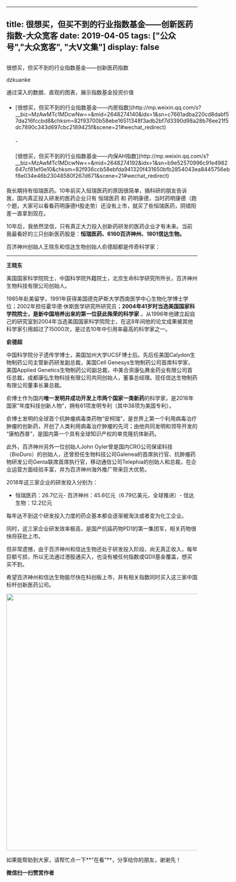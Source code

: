 
---
title:   很想买，但买不到的行业指数基金——创新医药指数-大众宽客
date: 2019-04-05
tags: ["公众号","大众宽客", "大V文集"]
display: false
---


## 



很想买，但买不到的行业指数基金——创新医药指数




dzkuanke




通过深入的数据、直观的图表，展示指数基金投资价值



- <section data-width="100%" style="margin-top: 20px;margin-bottom: 20px;width: 567.622px;">[很想买，但买不到的行业指数基金——内房指数](http://mp.weixin.qq.com/s?__biz=MzAwMTc1MDcwNw==&amp;mid=2648274140&amp;idx=1&amp;sn=c7661adba220cd8dabf57da216fccbd8&amp;chksm=82f93700b58ebe16511348f3adb2bf7d3390d98a28b76ee21f5dc7890c343d697cbc2189425f&amp;scene=21#wechat_redirect)</section>- <section data-width="100%" style="margin-top: 20px;margin-bottom: 20px;width: 567.622px;">[很想买，但买不到的行业指数基金——内保AH指数](http://mp.weixin.qq.com/s?__biz=MzAwMTc1MDcwNw==&amp;mid=2648274192&amp;idx=1&amp;sn=b9e52570996c91e4982647cf81ef0e10&amp;chksm=82f936ccb58ebfda941320f431650bfb2854043ea8445756ebf8e034e46b23048580f267d671&amp;scene=21#wechat_redirect)</section>


我长期持有恒瑞医药。10年前买入恒瑞医药的原因很简单，搞科研的朋友告诉我，国内真正投入研发的医药企业只有 恒瑞医药 和 药明康德，当时药明康德（跑个题，大家可以看看药明康德H股走势）还没有上市，就买了些恒瑞医药，阴错阳差一直拿到现在。



10年后，我依然坚信，只有真正大力投入创新药研发的医药企业才有未来。当前我最看好的三只创新医药股是：**恒瑞医药、6160百济神州、1801信达生物。**



百济神州创始人王晓东和信达生物创始人俞德超都是传奇科学家：



****

**王晓东**

美国国家科学院院士，中国科学院外籍院士，北京生命科学研究所所长，百济神州生物科技有限公司创始人。



1985年赴美留学，1991年获得美国德克萨斯大学西南医学中心生物化学博士学位；2002年担任霍华德·休斯医学研究所研究员；**2004年41岁时当选美国国家科学院院士，是新中国培养出来的第一位获此殊荣的科学家** 。从1996年他建立起自己的研究室到2004年当选美国国家科学院院士，在这8年间他的论文成果被其他科学家引用超过了15000次，是过去10年中引用率最高的科学家之一。



**俞德超**

中国科学院分子遗传学博士，美国加州大学UCSF博士后。先后任美国Calydon生物制药公司主管新药研发副总裁，美国Cell Genesys生物制药公司首席科学家，美国Applied Genetics生物制药公司副总裁，中美合资康弘赛金药业有限公司首任总裁，成都康弘生物科技有限公司共同创始人，董事总经理。现任信达生物制药有限公司董事长兼总裁。



俞博士作为国内**唯一发明并成功开发上市两个国家一类新药**的科学家，是2016年国家“年度科技创新人物”，拥有61项发明专利（其中38项为美国专利）。



俞博士发明的全球首个抗肿瘤病毒类药物“安柯瑞”，是世界上第一个利用病毒治疗肿瘤的创新药，开创了人类利用病毒治疗肿瘤的先河；由他共同发明和领导开发的 “康柏西普”，是国内第一个具有全球知识产权的单克隆抗体新药。



此外，百济神州另外一位创始人John Oyler曾是国内CRO公司保诺科技（BioDuro）的创始人，还曾担任生物科技公司Galenea的首席执行官、抗肿瘤药物研发公司Genta联席首席执行官，移动通信公司Telephia的创始人和总裁，在企业运营方面经验丰富，并为百济神州海外推广带来巨大优势。



2018年这三家企业的研发投入分别为：
- 恒瑞医药：26.7亿元- 百济神州：45.6亿元（6.79亿美元，全球推进）- 信达生物：12.2亿元


每年达不到这个研发投入力度的药企基本都会逐渐被淘汰或者变为化工企业。



同时，这三家企业研发效率极高，是国产抗癌药物PD1的第一集团军，相关药物很快将获批上市。



但非常遗憾，由于百济神州和信达生物还处于研发投入阶段，尚无真正收入，每年巨额亏损，所以无法通过港股通买入，也没有被任何指数或QDII基金覆盖，想买买不到。



希望百济神州和信达生物能尽快在科创板上市，并有相关指数同时买入这三家中国标杆创新医药公司。





<img data-type="jpeg" class="" data-ratio="1.2826666666666666" data-w="750" src="https://mmbiz.qpic.cn/mmbiz_jpg/PKw3FQPmhIjIKrHFAO7d6Zc56X0BrF5jltu2nvP3dpOliaNtQibibBBlrMcrlKCtCibickfmjypn37ibHBI2I32vQhag/640?wx_fmt=jpeg" style="width: 677px !important;visibility: visible !important;"/>



如果能帮助到大家，请帮忙点一下**“在看”**，分享给你的朋友，谢谢先！


**微信扫一扫赞赏作者**













